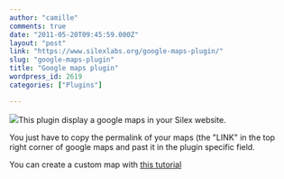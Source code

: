 ```yaml
---
author: "camille"
comments: true
date: "2011-05-20T09:45:59.000Z"
layout: "post"
link: "https://www.silexlabs.org/google-maps-plugin/"
slug: "google-maps-plugin"
title: "Google maps plugin"
wordpress_id: 2619
categories: ["Plugins"]

---
```

![](https://www.silexlabs.org/wp-content/uploads/2011/02/plugin5.png)This plugin display a google maps in your Silex website.

You just have to copy the permalink of your maps (the "LINK" in the top right corner of google maps and past it in the plugin specific field.

You can create a custom map with [this tutorial](http://maps.google.com/support/bin/static.py?hl=en&page=guide.cs&guide=21670&topic=21676)

